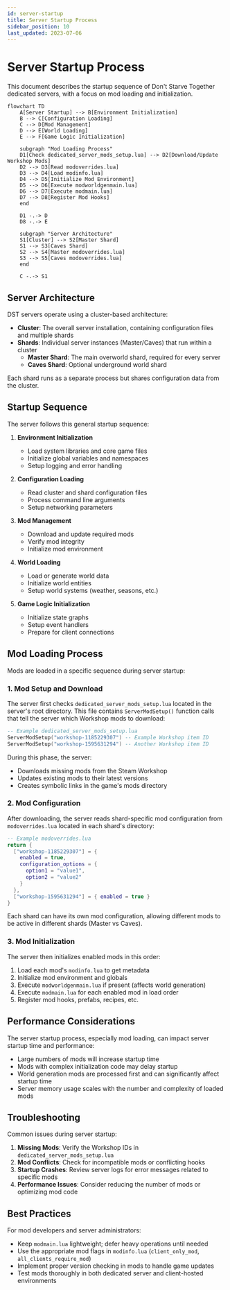 ```yaml
---
id: server-startup
title: Server Startup Process
sidebar_position: 10
last_updated: 2023-07-06
---
```


# Server Startup Process

This document describes the startup sequence of Don't Starve Together dedicated servers, with a focus on mod loading and initialization.

```mermaid
flowchart TD
    A[Server Startup] --> B[Environment Initialization]
    B --> C[Configuration Loading]
    C --> D[Mod Management]
    D --> E[World Loading]
    E --> F[Game Logic Initialization]
    
    subgraph "Mod Loading Process"
    D1[Check dedicated_server_mods_setup.lua] --> D2[Download/Update Workshop Mods]
    D2 --> D3[Read modoverrides.lua]
    D3 --> D4[Load modinfo.lua]
    D4 --> D5[Initialize Mod Environment]
    D5 --> D6[Execute modworldgenmain.lua]
    D6 --> D7[Execute modmain.lua]
    D7 --> D8[Register Mod Hooks]
    end
    
    D1 -.-> D
    D8 -.-> E
    
    subgraph "Server Architecture"
    S1[Cluster] --> S2[Master Shard]
    S1 --> S3[Caves Shard]
    S2 --> S4[Master modoverrides.lua]
    S3 --> S5[Caves modoverrides.lua]
    end
    
    C -.-> S1
```

## Server Architecture

DST servers operate using a cluster-based architecture:

- **Cluster**: The overall server installation, containing configuration files and multiple shards
- **Shards**: Individual server instances (Master/Caves) that run within a cluster
  - **Master Shard**: The main overworld shard, required for every server
  - **Caves Shard**: Optional underground world shard

Each shard runs as a separate process but shares configuration data from the cluster.

## Startup Sequence

The server follows this general startup sequence:

1. **Environment Initialization**
   - Load system libraries and core game files
   - Initialize global variables and namespaces
   - Setup logging and error handling

2. **Configuration Loading**
   - Read cluster and shard configuration files
   - Process command line arguments
   - Setup networking parameters

3. **Mod Management**
   - Download and update required mods
   - Verify mod integrity
   - Initialize mod environment

4. **World Loading**
   - Load or generate world data
   - Initialize world entities
   - Setup world systems (weather, seasons, etc.)

5. **Game Logic Initialization**
   - Initialize state graphs
   - Setup event handlers
   - Prepare for client connections

## Mod Loading Process

Mods are loaded in a specific sequence during server startup:

### 1. Mod Setup and Download

The server first checks `dedicated_server_mods_setup.lua` located in the server's root directory. This file contains `ServerModSetup()` function calls that tell the server which Workshop mods to download:

```lua
-- Example dedicated_server_mods_setup.lua
ServerModSetup("workshop-1185229307") -- Example Workshop item ID
ServerModSetup("workshop-1595631294") -- Another Workshop item ID
```

During this phase, the server:
- Downloads missing mods from the Steam Workshop
- Updates existing mods to their latest versions
- Creates symbolic links in the game's mods directory

### 2. Mod Configuration

After downloading, the server reads shard-specific mod configuration from `modoverrides.lua` located in each shard's directory:

```lua
-- Example modoverrides.lua
return {
  ["workshop-1185229307"] = { 
    enabled = true,
    configuration_options = {
      option1 = "value1",
      option2 = "value2"
    }
  },
  ["workshop-1595631294"] = { enabled = true }
}
```

Each shard can have its own mod configuration, allowing different mods to be active in different shards (Master vs Caves).

### 3. Mod Initialization

The server then initializes enabled mods in this order:

1. Load each mod's `modinfo.lua` to get metadata
2. Initialize mod environment and globals
3. Execute `modworldgenmain.lua` if present (affects world generation)
4. Execute `modmain.lua` for each enabled mod in load order
5. Register mod hooks, prefabs, recipes, etc.

## Performance Considerations

The server startup process, especially mod loading, can impact server startup time and performance:

- Large numbers of mods will increase startup time
- Mods with complex initialization code may delay startup
- World generation mods are processed first and can significantly affect startup time
- Server memory usage scales with the number and complexity of loaded mods

## Troubleshooting

Common issues during server startup:

1. **Missing Mods**: Verify the Workshop IDs in `dedicated_server_mods_setup.lua`
2. **Mod Conflicts**: Check for incompatible mods or conflicting hooks
3. **Startup Crashes**: Review server logs for error messages related to specific mods
4. **Performance Issues**: Consider reducing the number of mods or optimizing mod code

## Best Practices

For mod developers and server administrators:

- Keep `modmain.lua` lightweight; defer heavy operations until needed
- Use the appropriate mod flags in `modinfo.lua` (`client_only_mod`, `all_clients_require_mod`)
- Implement proper version checking in mods to handle game updates
- Test mods thoroughly in both dedicated server and client-hosted environments 
